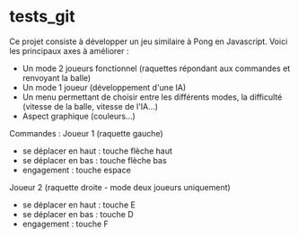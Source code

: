 # tests_git
Ce projet consiste à développer un jeu similaire à Pong en Javascript.
Voici les principaux axes à améliorer :
- Un mode 2 joueurs fonctionnel (raquettes répondant aux commandes et renvoyant la balle)
- Un mode 1 joueur (développement d'une IA)
- Un menu permettant de choisir entre les différents modes, la difficulté (vitesse de la balle, vitesse de l'IA...)
- Aspect graphique (couleurs...)

Commandes : 
Joueur 1 (raquette gauche)
- se déplacer en haut : touche flèche haut
- se déplacer en bas : touche flèche bas
- engagement : touche espace

Joueur 2 (raquette droite - mode deux joueurs uniquement)
- se déplacer en haut : touche E
- se déplacer en bas : touche D
- engagement : touche F
